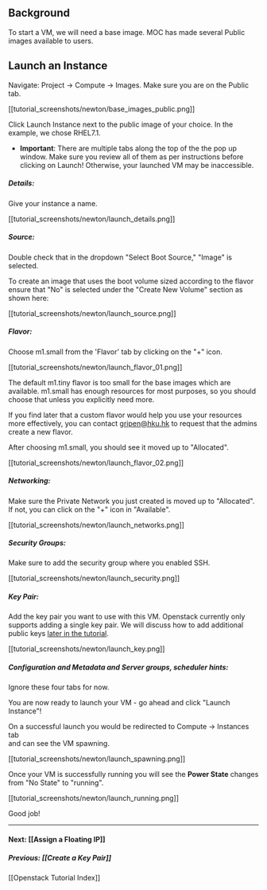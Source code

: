 ## Background

To start a VM, we will need a base image.  MOC has made several Public images available to users. 

## Launch an Instance
Navigate: Project -> Compute -> Images.  Make sure you are on the Public tab.

[[tutorial_screenshots/newton/base_images_public.png]]

Click Launch Instance next to the public image of your choice.  In the example, we chose RHEL7.1.  

* **Important**: There are multiple tabs along the top of the the pop up window.  Make sure you review all of them as per instructions before clicking on Launch!  Otherwise, your launched VM may be inaccessible.

##### Details:  
Give your instance a name.

[[tutorial_screenshots/newton/launch_details.png]]

##### Source:
Double check that in the dropdown "Select Boot Source," "Image" is selected.

To create an image that uses the boot volume sized according to the flavor ensure that "No" is selected under the "Create New Volume" section as shown here:

[[tutorial_screenshots/newton/launch_source.png]]


##### Flavor:  
Choose m1.small from the 'Flavor' tab by clicking on the "+" icon.
 
[[tutorial_screenshots/newton/launch_flavor_01.png]]

The default m1.tiny flavor is too small for the base images which are available.  m1.small has enough resources for most purposes, so you should choose that unless you explicitly need more.  

If you find later that a custom flavor would help you use your resources more effectively, you can contact gripen@hku.hk to request that the admins create a new flavor.

After choosing m1.small, you should see it moved up to "Allocated".

[[tutorial_screenshots/newton/launch_flavor_02.png]]

##### Networking:
Make sure the Private Network you just created is moved up to "Allocated". If not, you can click on the "+" icon in "Available".

[[tutorial_screenshots/newton/launch_networks.png]]

##### Security Groups:
Make sure to add the security group where you enabled SSH.

[[tutorial_screenshots/newton/launch_security.png]]

##### Key Pair:
Add the key pair you want to use with this VM.  Openstack currently only supports adding a single key pair. We will discuss how to add additional public keys [later in the tutorial](https://github.com/CCI-MOC/moc-public/wiki/SSH-to-Cloud-VM#more-ssh-keys).

[[tutorial_screenshots/newton/launch_key.png]]

##### Configuration and Metadata and Server groups, scheduler hints:

Ignore these four tabs for now.

You are now ready to launch your VM - go ahead and click "Launch Instance"!

On a successful launch you would be redirected to Compute -> Instances tab  
and can see the VM spawning.  

[[tutorial_screenshots/newton/launch_spawning.png]]

Once your VM is successfully running you will see the **Power State** changes from
"No State" to "running".  

[[tutorial_screenshots/newton/launch_running.png]]  

Good job!

***

#### Next: [[Assign a Floating IP]]
##### Previous: [[Create a Key Pair]]
[[Openstack Tutorial Index]]
